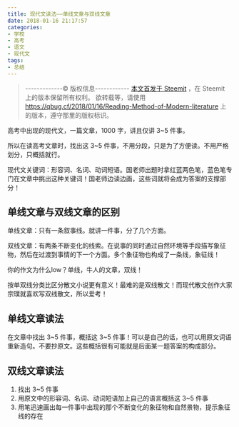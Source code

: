 ```yaml
---
title: 现代文读法——单线文章与双线文章
date: 2018-01-16 21:17:57
categories:
- 学校
- 高考
- 语文
- 现代文
tags:
- 总结
---
```


> -------------© 版权信息------------
> [本文首发于 Steemit](https://steemit.com/cn/@quantum-bug/Reading-Method-of-Modern-Iiterature) ，在 Steemit 上的版本保留所有权利。
> 欲转载等，请使用 https://qbug.cf/2018/01/16/Reading-Method-of-Modern-Iiterature 上的版本，遵守那里的版权标识。

高考中出现的现代文，一篇文章，1000 字，讲且仅讲 3~5 件事。

所以在读高考文章时，找出这 3~5 件事，不用分段，只是为了方便读。不用严格划分，只概括就行。

现代文关键词：形容词、名词、动词短语。国老师出题时拿红蓝两色笔，蓝色笔专门在文章中挑出这种关键词！国老师边读边画，这些词就将会成为答案的支撑部分！

## 单线文章与双线文章的区别

单线文章：只有一条叙事线。就讲一件事，分了几个方面。

双线文章：有两条不断变化的线索。在说事的同时通过自然环境等手段描写象征物，然后在过渡到事情的下一个方面。多个象征物也构成了一条线，象征线！

你的作文为什么low？单线，牛人的文章，双线！

按单双线分类比区分散文小说更有意义！最难的是双线散文！而现代散文创作大家宗璞就喜欢写双线散文，所以爱考！

## 单线文章读法

在文章中找出 3~5 件事，概括这 3~5 件事！可以是自己的话，也可以用原文词语重新造句。不要抄原文。这些概括很有可能就是后面某一题答案的构成部分。

## 双线文章读法

1. 找出 3~5 件事
2. 用原文中的形容词、名词、动词短语加上自己的语言概括这 3~5 件事
3. 用笔迅速画出每一件事中出现的那个不断变化的象征物和自然景物，提示象征线的存在
